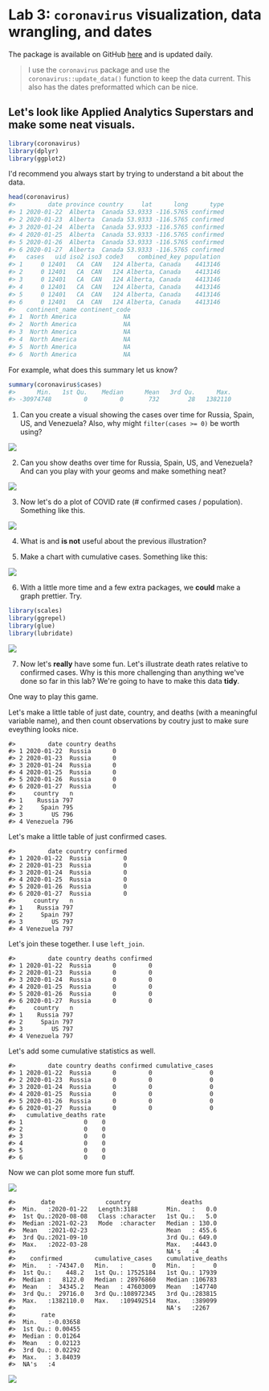 # Lab 3: `coronavirus` visualization, data wrangling, and dates

The package is available on GitHub [here](https://github.com/RamiKrispin/coronavirus) and is updated daily.

> I use the `coronavirus` package and use the `coronavirus::update_data()` function to keep the data current.  This also has the dates preformatted which can be nice.


## Let's look like Applied Analytics Superstars and make some neat visuals.



```r
library(coronavirus)
library(dplyr)
library(ggplot2)
```

I'd recommend you always start by trying to understand a bit about the data.


```r
head(coronavirus)
#>         date province country     lat      long      type
#> 1 2020-01-22  Alberta  Canada 53.9333 -116.5765 confirmed
#> 2 2020-01-23  Alberta  Canada 53.9333 -116.5765 confirmed
#> 3 2020-01-24  Alberta  Canada 53.9333 -116.5765 confirmed
#> 4 2020-01-25  Alberta  Canada 53.9333 -116.5765 confirmed
#> 5 2020-01-26  Alberta  Canada 53.9333 -116.5765 confirmed
#> 6 2020-01-27  Alberta  Canada 53.9333 -116.5765 confirmed
#>   cases   uid iso2 iso3 code3    combined_key population
#> 1     0 12401   CA  CAN   124 Alberta, Canada    4413146
#> 2     0 12401   CA  CAN   124 Alberta, Canada    4413146
#> 3     0 12401   CA  CAN   124 Alberta, Canada    4413146
#> 4     0 12401   CA  CAN   124 Alberta, Canada    4413146
#> 5     0 12401   CA  CAN   124 Alberta, Canada    4413146
#> 6     0 12401   CA  CAN   124 Alberta, Canada    4413146
#>   continent_name continent_code
#> 1  North America             NA
#> 2  North America             NA
#> 3  North America             NA
#> 4  North America             NA
#> 5  North America             NA
#> 6  North America             NA
```

For example, what does this summary let us know?


```r
summary(coronavirus$cases)
#>      Min.   1st Qu.    Median      Mean   3rd Qu.      Max. 
#> -30974748         0         0       732        28   1382110
```

1. Can you create a visual showing the cases over time for Russia, Spain, US, and Venezuela?
Also, why might `filter(cases >= 0)` be worth using? 

![](105-coronavirus_lab_files/figure-epub3/unnamed-chunk-3-1.png)<!-- -->

2. Can you show deaths over time for Russia, Spain, US, and Venezuela?  And can you play with your geoms and make something neat?

![](105-coronavirus_lab_files/figure-epub3/unnamed-chunk-4-1.png)<!-- -->

3. Now let's do a plot of COVID rate (# confirmed cases / population).  Something like this. 

![](105-coronavirus_lab_files/figure-epub3/unnamed-chunk-5-1.png)<!-- -->

4. What is and **is not** useful about the previous illustration?  

5. Make a chart with cumulative cases.  Something like this:

![](105-coronavirus_lab_files/figure-epub3/unnamed-chunk-6-1.png)<!-- -->

6.  With a little more time and a few extra packages, we **could** make a graph prettier.  Try.


```r
library(scales)
library(ggrepel)
library(glue)
library(lubridate)
```


![](105-coronavirus_lab_files/figure-epub3/unnamed-chunk-8-1.png)<!-- -->


7. Now let's **really** have some fun.  Let's illustrate death rates relative to confirmed cases.  Why is this more challenging than anything we've done so far in this lab?  We're going to have to make this data **tidy**.  

One way to play this game.



Let's make a little table of just date, country, and deaths (with a meaningful variable name), and then count observations by coutry just to make sure eveything looks nice.


```
#>         date country deaths
#> 1 2020-01-22  Russia      0
#> 2 2020-01-23  Russia      0
#> 3 2020-01-24  Russia      0
#> 4 2020-01-25  Russia      0
#> 5 2020-01-26  Russia      0
#> 6 2020-01-27  Russia      0
#>     country   n
#> 1    Russia 797
#> 2     Spain 795
#> 3        US 796
#> 4 Venezuela 796
```

Let's make a little table of just confirmed cases.


```
#>         date country confirmed
#> 1 2020-01-22  Russia         0
#> 2 2020-01-23  Russia         0
#> 3 2020-01-24  Russia         0
#> 4 2020-01-25  Russia         0
#> 5 2020-01-26  Russia         0
#> 6 2020-01-27  Russia         0
#>     country   n
#> 1    Russia 797
#> 2     Spain 797
#> 3        US 797
#> 4 Venezuela 797
```

Let's join these together. I use `left_join`.  



```
#>         date country deaths confirmed
#> 1 2020-01-22  Russia      0         0
#> 2 2020-01-23  Russia      0         0
#> 3 2020-01-24  Russia      0         0
#> 4 2020-01-25  Russia      0         0
#> 5 2020-01-26  Russia      0         0
#> 6 2020-01-27  Russia      0         0
#>     country   n
#> 1    Russia 797
#> 2     Spain 797
#> 3        US 797
#> 4 Venezuela 797
```

Let's add some cumulative statistics as well.


```
#>         date country deaths confirmed cumulative_cases
#> 1 2020-01-22  Russia      0         0                0
#> 2 2020-01-23  Russia      0         0                0
#> 3 2020-01-24  Russia      0         0                0
#> 4 2020-01-25  Russia      0         0                0
#> 5 2020-01-26  Russia      0         0                0
#> 6 2020-01-27  Russia      0         0                0
#>   cumulative_deaths rate
#> 1                 0    0
#> 2                 0    0
#> 3                 0    0
#> 4                 0    0
#> 5                 0    0
#> 6                 0    0
```

Now we can plot some more fun stuff.


![](105-coronavirus_lab_files/figure-epub3/unnamed-chunk-14-1.png)<!-- -->

```
#>       date              country              deaths      
#>  Min.   :2020-01-22   Length:3188        Min.   :   0.0  
#>  1st Qu.:2020-08-08   Class :character   1st Qu.:   5.0  
#>  Median :2021-02-23   Mode  :character   Median : 130.0  
#>  Mean   :2021-02-23                      Mean   : 455.6  
#>  3rd Qu.:2021-09-10                      3rd Qu.: 649.0  
#>  Max.   :2022-03-28                      Max.   :4443.0  
#>                                          NA's   :4       
#>    confirmed         cumulative_cases    cumulative_deaths
#>  Min.   : -74347.0   Min.   :        0   Min.   :     0   
#>  1st Qu.:    448.2   1st Qu.: 17525184   1st Qu.: 17939   
#>  Median :   8122.0   Median : 28976860   Median :106783   
#>  Mean   :  34345.2   Mean   : 47603009   Mean   :147740   
#>  3rd Qu.:  29716.0   3rd Qu.:108972345   3rd Qu.:283815   
#>  Max.   :1382110.0   Max.   :109492514   Max.   :389099   
#>                                          NA's   :2267     
#>       rate         
#>  Min.   :-0.03658  
#>  1st Qu.: 0.00455  
#>  Median : 0.01264  
#>  Mean   : 0.02123  
#>  3rd Qu.: 0.02292  
#>  Max.   : 3.84039  
#>  NA's   :4
```

![](105-coronavirus_lab_files/figure-epub3/unnamed-chunk-14-2.png)<!-- -->

